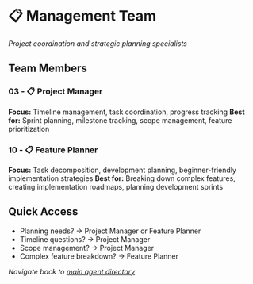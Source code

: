 # 📋 Management Team

*Project coordination and strategic planning specialists*

## Team Members

### **03 - 📋 Project Manager**
**Focus:** Timeline management, task coordination, progress tracking
**Best for:** Sprint planning, milestone tracking, scope management, feature prioritization

### **10 - 📋 Feature Planner**
**Focus:** Task decomposition, development planning, beginner-friendly implementation strategies
**Best for:** Breaking down complex features, creating implementation roadmaps, planning development sprints

## Quick Access
- Planning needs? → Project Manager or Feature Planner
- Timeline questions? → Project Manager
- Scope management? → Project Manager
- Complex feature breakdown? → Feature Planner

*Navigate back to [main agent directory](../README.md)*